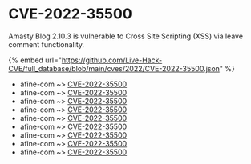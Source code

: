 # CVE-2022-35500

Amasty Blog 2.10.3 is vulnerable to Cross Site Scripting (XSS) via leave comment functionality.

{% embed url="https://github.com/Live-Hack-CVE/full_database/blob/main/cves/2022/CVE-2022-35500.json" %}


* afine-com ~> [CVE-2022-35500](https://www.alice-snow.ru/2022/database/cve-2022-35500/cve-2022-35500-afine-com)
* afine-com ~> [CVE-2022-35500](https://www.alice-snow.ru/2022/database/cve-2022-35500/cve-2022-35500-afine-com)
* afine-com ~> [CVE-2022-35500](https://www.alice-snow.ru/2022/database/cve-2022-35500/cve-2022-35500-afine-com)
* afine-com ~> [CVE-2022-35500](https://www.alice-snow.ru/2022/database/cve-2022-35500/cve-2022-35500-afine-com)
* afine-com ~> [CVE-2022-35500](https://www.alice-snow.ru/2022/database/cve-2022-35500/cve-2022-35500-afine-com)
* afine-com ~> [CVE-2022-35500](https://www.alice-snow.ru/2022/database/cve-2022-35500/cve-2022-35500-afine-com)
* afine-com ~> [CVE-2022-35500](https://www.alice-snow.ru/2022/database/cve-2022-35500/cve-2022-35500-afine-com)
* afine-com ~> [CVE-2022-35500](https://www.alice-snow.ru/2022/database/cve-2022-35500/cve-2022-35500-afine-com)
* afine-com ~> [CVE-2022-35500](https://www.alice-snow.ru/2022/database/cve-2022-35500/cve-2022-35500-afine-com)